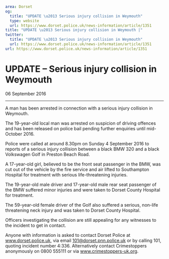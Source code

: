 ```yaml
area: Dorset
og:
  title: "UPDATE \u2013 Serious injury collision in Weymouth"
  type: website
  url: https://www.dorset.police.uk/news-information/article/1351
title: "UPDATE \u2013 Serious injury collision in Weymouth |"
twitter:
  title: "UPDATE \u2013 Serious injury collision in Weymouth"
  url: https://www.dorset.police.uk/news-information/article/1351
url: https://www.dorset.police.uk/news-information/article/1351
```

# UPDATE – Serious injury collision in Weymouth

06 September 2016

* * *

A man has been arrested in connection with a serious injury collision in Weymouth.

The 19-year-old local man was arrested on suspicion of driving offences and has been released on police bail pending further enquiries until mid-October 2016.

Police were called at around 8.30pm on Sunday 4 September 2016 to reports of a serious injury collision between a black BMW 320 and a black Volkswagen Golf in Preston Beach Road.

A 17-year-old girl, believed to be the front seat passenger in the BMW, was cut out of the vehicle by the fire service and air lifted to Southampton Hospital for treatment with serious life-threatening injuries.

The 19-year-old male driver and 17-year-old male rear seat passenger of the BMW suffered minor injuries and were taken to Dorset County Hospital for treatment.

The 59-year-old female driver of the Golf also suffered a serious, non-life threatening neck injury and was taken to Dorset County Hospital.

Officers investigating the collision are still appealing for any witnesses to the incident to get in contact.

Anyone with information is asked to contact Dorset Police at www.dorset.police.uk, via email 101@dorset.pnn.police.uk or by calling 101, quoting incident number 4:336. Alternatively contact Crimestoppers anonymously on 0800 555111 or via www.crimestoppers-uk.org.
